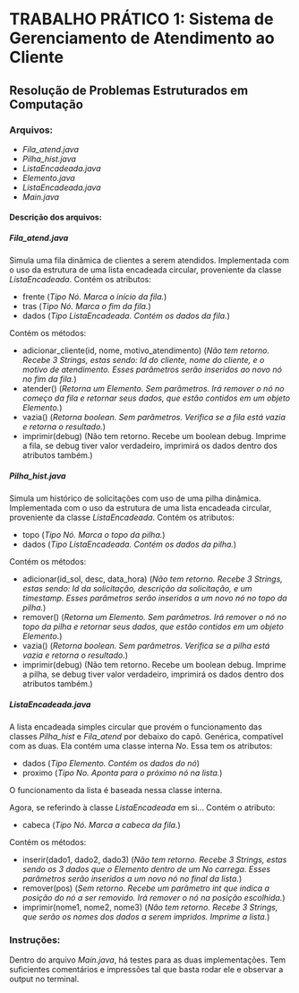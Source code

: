 
# TRABALHO PRÁTICO 1: Sistema de Gerenciamento de Atendimento ao Cliente

## Resolução de Problemas Estruturados em Computação 


### Arquivos:

- *Fila_atend.java*
- *Pilha_hist.java*
- *ListaEncadeada.java*
- *Elemento.java*
- *ListaEncadeada.java*
- *Main.java*

#### Descrição dos arquivos:


##### *Fila_atend.java*

Simula uma fila dinâmica de clientes a serem atendidos. Implementada com o uso da estrutura de uma lista encadeada circular, proveniente da classe *ListaEncadeada*. 
Contém os atributos:
- frente (_Tipo Nó. Marca o início da fila._) 
- tras (_Tipo Nó. Marca o fim da fila._)
- dados (_Tipo ListaEncadeada. Contém os dados da fila._)

Contém os métodos:
- adicionar_cliente(id, nome, motivo_atendimento) (_Não tem retorno. Recebe 3 Strings, estas sendo: Id do cliente, nome do cliente, e o motivo de atendimento. Esses parâmetros serão inseridos ao novo nó no fim da fila._)
- atender() (_Retorna um Elemento. Sem parâmetros. Irá remover o nó no começo da fila e retornar seus dados, que estão contidos em um objeto Elemento._)
- vazia() (_Retorna boolean. Sem parâmetros. Verifica se a fila está vazia e retorna o resultado._)
- imprimir(debug) (Não tem retorno. Recebe um boolean debug. Imprime a fila, se debug tiver valor verdadeiro, imprimirá os dados dentro dos atributos também.)


##### *Pilha_hist.java*

Simula um histórico de solicitações com uso de uma pilha dinâmica. Implementada com o uso da estrutura de uma lista encadeada circular, proveniente da classe *ListaEncadeada*. 
Contém os atributos:
- topo (_Tipo Nó. Marca o topo da pilha._) 
- dados (_Tipo ListaEncadeada. Contém os dados da pilha._)

Contém os métodos:
- adicionar(id_sol, desc, data_hora) (_Não tem retorno. Recebe 3 Strings, estas sendo: Id da solicitação, descrição da solicitação, e um timestamp. Esses parâmetros serão inseridos a um novo nó no topo da pilha._)
- remover() (_Retorna um Elemento. Sem parâmetros. Irá remover o nó no topo da pilha e retornar seus dados, que estão contidos em um objeto Elemento._)
- vazia() (_Retorna boolean. Sem parâmetros. Verifica se a pilha está vazia e retorna o resultado._)
- imprimir(debug) (Não tem retorno. Recebe um boolean debug. Imprime a pilha, se debug tiver valor verdadeiro, imprimirá os dados dentro dos atributos também.)


##### *ListaEncadeada.java*

A lista encadeada simples circular que provém o funcionamento das classes _Pilha_hist_ e _Fila_atend_ por debaixo do capô. Genérica, compatível com as duas.
Ela contém uma classe interna _No_. Essa tem os atributos:
- dados (_Tipo Elemento. Contém os dados do nó_)
- proximo (_Tipo No. Aponta para o próximo nó na lista._)

O funcionamento da lista é baseada nessa classe interna.

Agora, se referindo à classe _ListaEncadeada_ em si...
Contém o atributo:
- cabeca (_Tipo Nó. Marca a cabeca da fila._)

Contém os métodos:
- inserir(dado1, dado2, dado3) (_Não tem retorno. Recebe 3 Strings, estas sendo os 3 dados que o Elemento dentro de um No carrega. Esses parâmetros serão inseridos a um novo nó no final da lista._)
- remover(pos) (_Sem retorno. Recebe um parâmetro int que indica a posição do nó a ser removido. Irá remover o nó na posição escolhida._)
- imprimir(nome1, nome2, nome3) (_Não tem retorno. Recebe 3 Strings, que serão os nomes dos dados a serem impridos. Imprime a lista._)

### Instruções:

Dentro do arquivo *Main.java*, há testes para as duas implementações. Tem suficientes comentários e impressões tal que basta rodar ele e observar a output no terminal.
